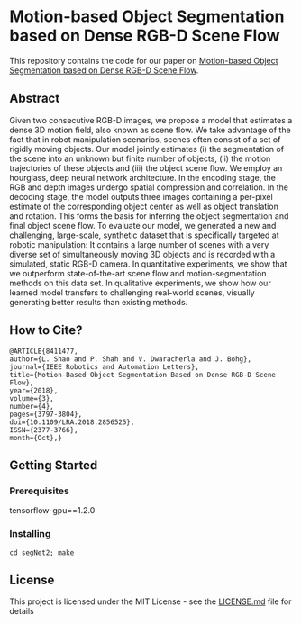 # Motion-based Object Segmentation based on Dense RGB-D Scene Flow
This repository contains the code for our paper on [Motion-based Object Segmentation based on Dense RGB-D Scene Flow](https://arxiv.org/abs/1804.05195). 

## Abstract
Given two consecutive RGB-D images, we propose a model that estimates a dense 3D motion field, also known as scene flow. We take advantage of the fact that in robot manipulation scenarios, scenes often consist of a set of rigidly moving objects. Our model jointly estimates (i) the segmentation of the scene into an unknown but finite number of objects, (ii) the motion trajectories of these objects and (iii) the object scene flow. We employ an hourglass, deep neural network architecture. In the encoding stage, the RGB and depth images undergo spatial compression and correlation. In the decoding stage, the model outputs three images containing a per-pixel estimate of the corresponding object center as well as object translation and rotation. This forms the basis for inferring the object segmentation and final object scene flow. To evaluate our model, we generated a new and challenging, large-scale, synthetic dataset that is specifically targeted at robotic manipulation: It contains a large number of scenes with a very diverse set of simultaneously moving 3D objects and is recorded with a simulated, static RGB-D camera. In quantitative experiments, we show that we outperform state-of-the-art scene flow and motion-segmentation methods on this data set. In qualitative experiments, we show how our learned model transfers to challenging real-world scenes, visually generating better results than existing methods. 

## How to Cite?
```
@ARTICLE{8411477,
author={L. Shao and P. Shah and V. Dwaracherla and J. Bohg},
journal={IEEE Robotics and Automation Letters},
title={Motion-Based Object Segmentation Based on Dense RGB-D Scene Flow},
year={2018},
volume={3},
number={4},
pages={3797-3804},
doi={10.1109/LRA.2018.2856525},
ISSN={2377-3766},
month={Oct},}
```
## Getting Started

### Prerequisites
tensorflow-gpu==1.2.0

### Installing
```
cd segNet2; make
```
## License
This project is licensed under the MIT License - see the [LICENSE.md](LICENSE.md) file for details
